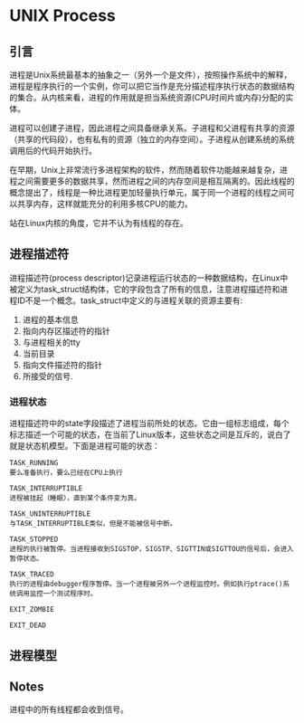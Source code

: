 # UNIX Process

## 引言

进程是Unix系统最基本的抽象之一（另外一个是文件），按照操作系统中的解释，进程是程序执行的一个实例，你可以把它当作是充分描述程序执行状态的数据结构的集合。从内核来看，进程的作用就是担当系统资源(CPU时间片或内存)分配的实体。

进程可以创建子进程，因此进程之间具备继承关系。子进程和父进程有共享的资源（共享的代码段），也有私有的资源（独立的内存空间）。子进程从创建系统的系统调用后的代码开始执行。

在早期，Unix上非常流行多进程架构的软件，然而随着软件功能越来越复杂，进程之间需要更多的数据共享，然而进程之间的内存空间是相互隔离的。因此线程的概念提出了，线程是一种比进程更加轻量执行单元，属于同一个进程的线程之间可以共享内存，这样就能充分的利用多核CPU的能力。

站在Linux内核的角度，它并不认为有线程的存在。

## 进程描述符

进程描述符(process descriptor)记录进程运行状态的一种数据结构，在Linux中被定义为task_struct结构体，它的字段包含了所有的信息，注意进程描述符和进程ID不是一个概念。task_struct中定义的与进程关联的资源主要有:

1. 进程的基本信息
2. 指向内存区描述符的指针
3. 与进程相关的tty
4. 当前目录
5. 指向文件描述符的指针
6. 所接受的信号.

### 进程状态

进程描述符中的state字段描述了进程当前所处的状态。它由一组标志组成，每个标志描述一个可能的状态，在当前了Linux版本，这些状态之间是互斥的，说白了就是状态机模型。下面是进程可能的状态：

    TASK_RUNNING
    要么准备执行，要么已经在CPU上执行

    TASK_INTERRUPTIBLE
    进程被挂起（睡眠），直到某个条件变为真。

    TASK_UNINTERRUPTIBLE
    与TASK_INTERRUPTIBLE类似，但是不能被信号中断。

    TASK_STOPPED
    进程的执行被暂停。当进程接收到SIGSTOP，SIGSTP、SIGTTIN或SIGTTOU的信号后，会进入暂停状态。

    TASK_TRACED
    执行的进程由debugger程序暂停。当一个进程被另外一个进程监控时。例如执行ptrace()系统调用监控一个测试程序时。

    EXIT_ZOMBIE

    EXIT_DEAD

## 进程模型

## Notes

进程中的所有线程都会收到信号。

